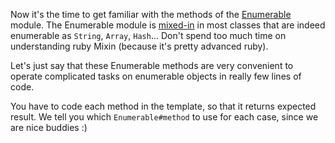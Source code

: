 Now it's the time to get familiar with the methods of the [Enumerable](http://ruby-doc.org/core-2.0.0/Enumerable.html) module. The Enumerable module is [mixed-in](http://ruby.about.com/od/beginningruby/a/mixin.htm) in most classes that are indeed enumerable as `String`, `Array`, `Hash`... Don't spend too much time on understanding ruby Mixin (because it's pretty advanced ruby).

Let's just say that these Enumerable methods are very convenient to operate complicated tasks on enumerable objects in really few lines of code.

You have to code each method in the template, so that it returns expected result. We tell you which `Enumerable#method` to use for each case, since we are nice buddies :)
